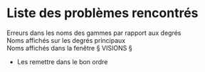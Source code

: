 # Liste des problèmes rencontrés
Erreurs dans les noms des gammes par rapport aux degrés<br>
Noms affichés sur les degrés principaux<br>
Noms affichés dans la fenêtre § VISIONS §<br>
* Les remettre dans le bon ordre<br>



